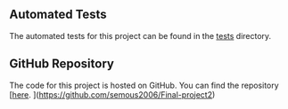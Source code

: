 ## Automated Tests

The automated tests for this project can be found in the [tests](tests) directory.

## GitHub Repository

The code for this project is hosted on GitHub. You can find the repository [[here](https://github.com/your-username/your-repository).
](https://github.com/semous2006/Final-project2)
